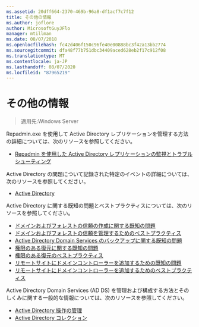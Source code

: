 ```yaml
---
ms.assetid: 20dff664-2370-469b-96a8-df1acf7c7f12
title: その他の情報
ms.author: joflore
author: MicrosoftGuyJFlo
manager: mtillman
ms.date: 08/07/2018
ms.openlocfilehash: fc42d406f150c96fe40e00888bc3f42a13bb2774
ms.sourcegitcommit: dfa48f77b751dbc34409aced628eb2f17c912f08
ms.translationtype: MT
ms.contentlocale: ja-JP
ms.lasthandoff: 08/07/2020
ms.locfileid: "87965219"
---
```

# <a name="additional-resources"></a>その他の情報

>適用先:Windows Server

Repadmin.exe を使用して Active Directory レプリケーションを管理する方法の詳細については、次のリソースを参照してください。

- [Repadmin を使用した Active Directory レプリケーションの監視とトラブルシューティング](https://go.microsoft.com/fwlink/?LinkId=122830)

Active Directory の問題について記録された特定のイベントの詳細については、次のリソースを参照してください。

- [Active Directory](https://go.microsoft.com/fwlink/?LinkId=122877)

Active Directory に関する既知の問題とベストプラクティスについては、次のリソースを参照してください。

- [ドメインおよびフォレストの信頼の作成に関する既知の問題](https://go.microsoft.com/fwlink/?LinkId=128784)
- [ドメインおよびフォレストの信頼を管理するためのベストプラクティス](https://go.microsoft.com/fwlink/?LinkId=128785)
- [Active Directory Domain Services のバックアップに関する既知の問題](https://go.microsoft.com/fwlink/?LinkId=128793)
- [権限のある復元に関する既知の問題](https://go.microsoft.com/fwlink/?LinkId=128788)
- [権限のある復元のベストプラクティス](https://go.microsoft.com/fwlink/?LinkId=128791)
- [リモートサイトにドメインコントローラーを追加するための既知の問題](https://go.microsoft.com/fwlink/?LinkId=128794)
- [リモートサイトにドメインコントローラーを追加するためのベストプラクティス](https://go.microsoft.com/fwlink/?LinkId=128796)

Active Directory Domain Services (AD DS) を管理および構成する方法とそのしくみに関する一般的な情報については、次のリソースを参照してください。

- [Active Directory 操作の管理](https://go.microsoft.com/fwlink/?LinkId=128798)
- [Active Directory コレクション](https://go.microsoft.com/fwlink/?LinkId=34157)